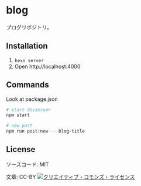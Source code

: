 # blog

ブログリポジトリ。

## Installation

1. `hexo server`
2. Open http://localhost:4000

## Commands

Look at package.json

```bash
# start devserver
npm start

# new post
npm run post:new -- blog-title
```

## License

ソースコード: MIT

文章: CC-BY <a rel="license" href="http://creativecommons.org/licenses/by/4.0/"><img alt="クリエイティブ・コモンズ・ライセンス" style="border-width:0" src="https://i.creativecommons.org/l/by/4.0/88x31.png" /></a>
